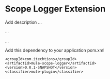 # Scope Logger Extension

Add description ...


...


...


Add this dependency to your application pom.xml

```
<groupId>com.itechtions</groupId>
<artifactId>mule-scope-logger</artifactId>
<version>0.0.1-SNAPSHOT</version>
<classifier>mule-plugin</classifier>
```
